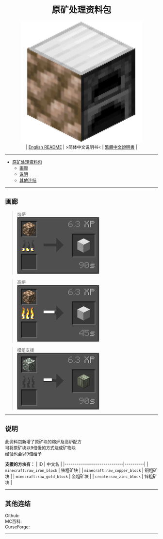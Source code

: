 <center>

# 原矿处理资料包
![../img/icon/icon%20400x400.png](../img/icon/icon%20400x400.png)  
| [English README](../README.md) | >简体中文说明书< | [繁體中文說明書](./README.zho-hant_TW.md) |

</center>

---

- [原矿处理资料包](#原矿处理资料包)
  - [画廊](#画廊)
  - [说明](#说明)
  - [其他连结](#其他连结)

---

## 画廊

>熔炉  
>![../img/docs/0.png](../img/docs/0.png)  

>高炉  
>![../img/docs/1.png](../img/docs/1.png)  

>模组支援  
>![../img/docs/2.png](../img/docs/2.png)

---

## 说明

此资料包新增了原矿块的熔炉及高炉配方  
可将原矿块以9倍慢的方式烧成矿物块  
经验也会以9倍给予  

**支援的方块有：**
|              ID              | 中文名   |
|------------------------------|----------|
| `minecraft:raw_iron_block`   | 铁粗矿块 |
| `minecraft:raw_copper_block` | 铜粗矿块 |
| `minecraft:raw_gold_block`   | 金粗矿块 |
| `create:raw_zinc_block`      | 锌粗矿块 |

---

## 其他连结

Github:  
MC百科:  
CurseForge:

---